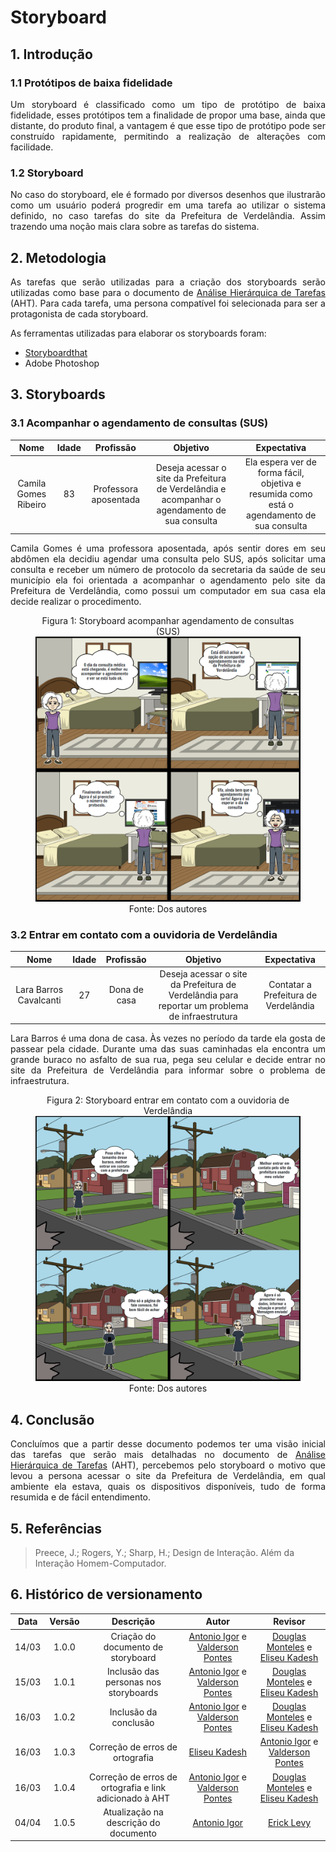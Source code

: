 # Storyboard

## 1. Introdução

### 1.1 Protótipos de baixa fidelidade

<p align="justify">
Um storyboard é classificado como um tipo de protótipo de baixa fidelidade, esses protótipos tem a finalidade de propor uma base, ainda que distante, do produto final, a vantagem é que esse tipo de protótipo pode ser construído rapidamente, permitindo a realização de alterações com facilidade. 
</p>

### 1.2 Storyboard

<p align="justify">
No caso do storyboard, ele é formado por diversos desenhos que ilustrarão como um usuário poderá progredir em uma tarefa ao utilizar o sistema definido, no caso tarefas do site da Prefeitura de Verdelândia. Assim trazendo uma noção mais clara sobre as tarefas do sistema.
</p>

## 2. Metodologia

<p align="justify">
As tarefas que serão utilizadas para a criação dos storyboards serão utilizadas como base para o documento de <a href="https://interacao-humano-computador.github.io/2021.2-Prefeitura-Verdelandia/documentos/02-Perfil-Persona-Analise/AnaliseHierarquica/" > Análise Hierárquica de Tarefas</a> (AHT). Para cada tarefa, uma persona compatível foi selecionada para ser a protagonista de cada storyboard.
</p>
<p align="justify">
As ferramentas utilizadas para elaborar os storyboards foram: 
</p>

-   <a href="https://www.storyboardthat.com/pt" target="_blanck">Storyboardthat</a>
-   Adobe Photoshop

## 3. Storyboards

### 3.1 Acompanhar o agendamento de consultas (SUS)

|         Nome         | Idade |       Profissão       |                                           Objetivo                                            |                                        Expectativa                                         |
| :------------------: | :---: | :-------------------: | :-------------------------------------------------------------------------------------------: | :----------------------------------------------------------------------------------------: |
| Camila Gomes Ribeiro |  83   | Professora aposentada | Deseja acessar o site da Prefeitura de Verdelândia e acompanhar o agendamento de sua consulta | Ela espera ver de forma fácil, objetiva e resumida como está o agendamento de sua consulta |

<p align="justify">
Camila Gomes é uma professora aposentada, após sentir dores em seu abdômen ela decidiu agendar uma consulta pelo SUS, após solicitar uma consulta e receber um número de protocolo da secretaria da saúde de seu município ela foi orientada a acompanhar o agendamento pelo site da Prefeitura de Verdelândia, como possui um computador em sua casa ela decide realizar o procedimento.
</p>

<center>
<figure>
  <figcaption>
    Figura 1: Storyboard acompanhar agendamento de consultas (SUS)
  </figcaption>
  <img 
    src="../../../../assets/storyboards/storyboard1.png" alt="storyboard-agendamento" 
  />
  <figcaption>
    Fonte: Dos autores
  </figcaption>
</figure>
</center>

### 3.2 Entrar em contato com a ouvidoria de Verdelândia

|          Nome          | Idade |  Profissão   |                                            Objetivo                                            |             Expectativa              |
| :--------------------: | :---: | :----------: | :--------------------------------------------------------------------------------------------: | :----------------------------------: |
| Lara Barros Cavalcanti |  27   | Dona de casa | Deseja acessar o site da Prefeitura de Verdelândia para reportar um problema de infraestrutura | Contatar a Prefeitura de Verdelândia |

<p align="justify">
Lara Barros é uma dona de casa. Às vezes no período da tarde ela gosta de passear pela cidade. Durante uma das suas caminhadas ela encontra um grande buraco no asfalto de sua rua, pega seu celular e decide entrar no site da Prefeitura de Verdelândia para informar sobre o problema de infraestrutura.
</p>

<center>
<figure>
  <figcaption>
    Figura 2: Storyboard entrar em contato com a ouvidoria de Verdelândia
  </figcaption>
  <img 
    src="../../../../assets/storyboards/storyboard2.png" alt="storyboard-contato" 
  />
  <figcaption>
    Fonte: Dos autores
  </figcaption>
</figure>
</center>

## 4. Conclusão

<p align="justify">
Concluímos que a partir desse documento podemos ter uma visão inicial das tarefas que serão mais detalhadas no documento de <a href="https://interacao-humano-computador.github.io/2021.2-Prefeitura-Verdelandia/documentos/02-Perfil-Persona-Analise/AnaliseHierarquica/" > Análise Hierárquica de Tarefas</a> (AHT), percebemos pelo storyboard o motivo que levou a persona acessar o site da Prefeitura de Verdelândia, em qual ambiente ela estava, quais os dispositivos disponíveis, tudo de forma resumida e de fácil entendimento.
</p>

## 5. Referências

> Preece, J.; Rogers, Y.; Sharp, H.; Design de Interação. Além da Interação Homem-Computador.

## 6. Histórico de versionamento

| Data  | Versão |                        Descrição                        |                                                    Autor                                                    |                                                   Revisor                                                   |
| :---: | :----: | :-----------------------------------------------------: | :---------------------------------------------------------------------------------------------------------: | :---------------------------------------------------------------------------------------------------------: |
| 14/03 | 1.0.0  |           Criação do documento de storyboard            | [Antonio Igor](https://github.com/antonioigorcarvalho) e [Valderson Pontes](https://github.com/valdersonjr) |                            [Douglas Monteles](https://github.com/DouglasMonteles) e [Eliseu Kadesh](https://github.com/eliseukadesh67)                              |
| 15/03 | 1.0.1  |          Inclusão das personas nos storyboards          | [Antonio Igor](https://github.com/antonioigorcarvalho) e [Valderson Pontes](https://github.com/valdersonjr) |                            [Douglas Monteles](https://github.com/DouglasMonteles) e [Eliseu Kadesh](https://github.com/eliseukadesh67)                              |
| 16/03 | 1.0.2  |                  Inclusão da conclusão                  | [Antonio Igor](https://github.com/antonioigorcarvalho) e [Valderson Pontes](https://github.com/valdersonjr) |                            [Douglas Monteles](https://github.com/DouglasMonteles) e [Eliseu Kadesh](https://github.com/eliseukadesh67)                              |
| 16/03 | 1.0.3  |             Correção de erros de ortografia             |                             [Eliseu Kadesh](https://github.com/eliseukadesh67)                              | [Antonio Igor](https://github.com/antonioigorcarvalho) e [Valderson Pontes](https://github.com/valdersonjr) |
| 16/03 | 1.0.4  | Correção de erros de ortografia e link adicionado à AHT | [Antonio Igor](https://github.com/antonioigorcarvalho) e [Valderson Pontes](https://github.com/valdersonjr) |                            [Douglas Monteles](https://github.com/DouglasMonteles) e [Eliseu Kadesh](https://github.com/eliseukadesh67)                              |
| 04/04 | 1.0.5  |           Atualização na descrição do documento            | [Antonio Igor](https://github.com/antonioigorcarvalho) | [Erick Levy](https://github.com/ErickLevy)
